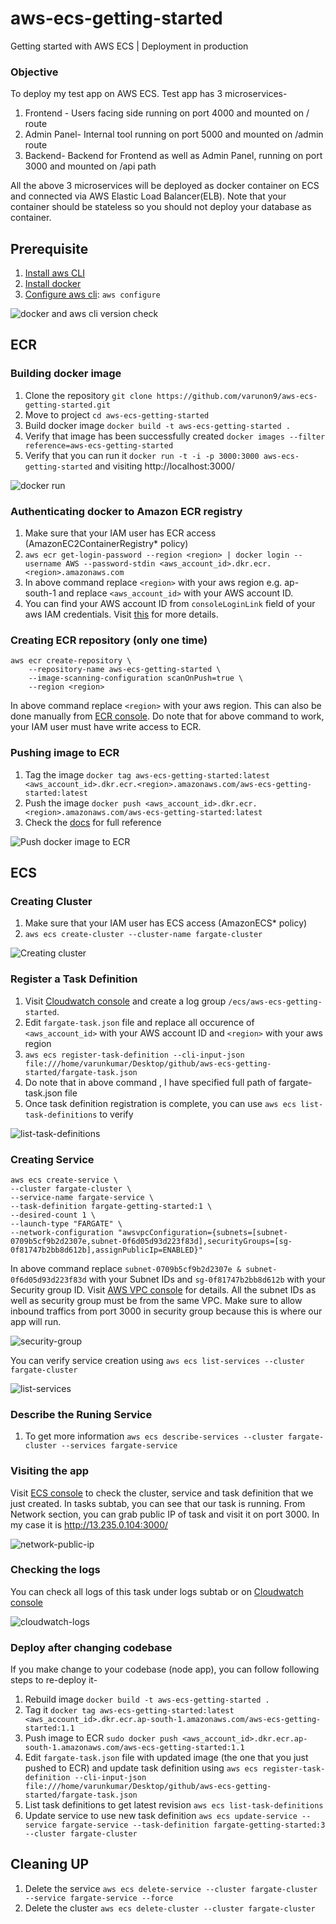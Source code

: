 # aws-ecs-getting-started
Getting started with AWS ECS | Deployment in production

### Objective

To deploy my test app on AWS ECS. Test app has 3 microservices-

1. Frontend - Users facing side running on port 4000 and mounted on / route
2. Admin Panel- Internal tool running on port 5000 and mounted on /admin route
3. Backend- Backend for Frontend as well as Admin Panel, running on port 3000 and mounted on /api path

All the above 3 microservices will be deployed as docker container on ECS and connected via AWS Elastic Load Balancer(ELB).
Note that your container should be stateless so you should not deploy your database as container.  

## Prerequisite

1. [Install aws CLI](https://docs.aws.amazon.com/cli/latest/userguide/install-cliv2.html)
2. [Install docker](https://docs.docker.com/engine/install/)
3. [Configure aws cli](https://docs.aws.amazon.com/cli/latest/userguide/cli-configure-quickstart.html): `aws configure`

![docker and aws cli version check](./screenshots/aws-docker-cli-version.png)

## ECR

### Building docker image

1. Clone the repository `git clone https://github.com/varunon9/aws-ecs-getting-started.git`
2. Move to project `cd aws-ecs-getting-started`
3. Build docker image `docker build -t aws-ecs-getting-started .`
4. Verify that image has been successfully created `docker images --filter reference=aws-ecs-getting-started`
5. Verify that you can run it `docker run -t -i -p 3000:3000 aws-ecs-getting-started` and visiting http://localhost:3000/

![docker run](./screenshots/docker-images-run.png)

### Authenticating docker to Amazon ECR registry

1. Make sure that your IAM user has ECR access (AmazonEC2ContainerRegistry* policy)
2. `aws ecr get-login-password --region <region> | docker login --username AWS --password-stdin <aws_account_id>.dkr.ecr.<region>.amazonaws.com`
3. In above command replace `<region>` with your aws region e.g. ap-south-1 and replace `<aws_account_id>` with your AWS account ID.
4. You can find your AWS account ID from `consoleLoginLink` field of your aws IAM credentials. Visit [this](https://docs.aws.amazon.com/AmazonECR/latest/userguide/get-set-up-for-amazon-ecr.html) for more details.  

### Creating ECR repository (only one time)

```
aws ecr create-repository \
    --repository-name aws-ecs-getting-started \
    --image-scanning-configuration scanOnPush=true \
    --region <region>
```

In above command replace `<region>` with your aws region. This can also be done manually from [ECR console](https://ap-south-1.console.aws.amazon.com/ecr/home).
Do note that for above command to work, your IAM user must have write access to ECR. 

### Pushing image to ECR

1. Tag the image `docker tag aws-ecs-getting-started:latest <aws_account_id>.dkr.ecr.<region>.amazonaws.com/aws-ecs-getting-started:latest`
2. Push the image `docker push <aws_account_id>.dkr.ecr.<region>.amazonaws.com/aws-ecs-getting-started:latest`
3. Check the [docs](https://docs.aws.amazon.com/AmazonECR/latest/userguide/getting-started-cli.html) for full reference

![Push docker image to ECR](./screenshots/docker-push-image.png)

## ECS

### Creating Cluster

1. Make sure that your IAM user has ECS access (AmazonECS* policy)
2. `aws ecs create-cluster --cluster-name fargate-cluster`

![Creating cluster](./screenshots/create-cluster.png)

### Register a Task Definition

1. Visit [Cloudwatch console](https://ap-south-1.console.aws.amazon.com/cloudwatch/home) and create a log group `/ecs/aws-ecs-getting-started`.
2. Edit `fargate-task.json` file and replace all occurence of `<aws_account_id>` with your AWS account ID and `<region>` with your aws region
3. `aws ecs register-task-definition --cli-input-json file:///home/varunkumar/Desktop/github/aws-ecs-getting-started/fargate-task.json`
4. Do note that in above command , I have specified full path of fargate-task.json file
5. Once task definition registration is complete, you can use `aws ecs list-task-definitions` to verify

![list-task-definitions](./screenshots/list-task-definitions.png)

### Creating Service

```
aws ecs create-service \
--cluster fargate-cluster \
--service-name fargate-service \
--task-definition fargate-getting-started:1 \
--desired-count 1 \
--launch-type "FARGATE" \
--network-configuration "awsvpcConfiguration={subnets=[subnet-0709b5cf9b2d2307e,subnet-0f6d05d93d223f83d],securityGroups=[sg-0f81747b2bb8d612b],assignPublicIp=ENABLED}"
```

In above command replace `subnet-0709b5cf9b2d2307e & subnet-0f6d05d93d223f83d` with your Subnet IDs and `sg-0f81747b2bb8d612b` with your Security group ID. Visit [AWS VPC console](https://ap-south-1.console.aws.amazon.com/vpc/home) for details.
All the subnet IDs as well as security group must be from the same VPC. Make sure to allow inbound traffics from port 3000 in security group because this is where our app will run.

![security-group](./screenshots/security-group.png)

You can verify service creation using `aws ecs list-services --cluster fargate-cluster`

![list-services](./screenshots/list-services.png)

### Describe the Runing Service

1. To get more information `aws ecs describe-services --cluster fargate-cluster --services fargate-service`

### Visiting the app

Visit [ECS console](https://ap-south-1.console.aws.amazon.com/ecs/home) to check the cluster, service and task definition that we just created. In tasks subtab, you can see that our task is running. From Network section, you can grab public IP of task and visit it on port 3000.
In my case it is http://13.235.0.104:3000/

![network-public-ip](./screenshots/network-public-ip.png)

### Checking the logs

You can check all logs of this task under logs subtab or on [Cloudwatch console](https://ap-south-1.console.aws.amazon.com/cloudwatch/home)

![cloudwatch-logs](./screenshots/cloudwatch-log.png)

### Deploy after changing codebase

If you make change to your codebase (node app), you can follow following steps to re-deploy it-

1. Rebuild image `docker build -t aws-ecs-getting-started .`
2. Tag it `docker tag aws-ecs-getting-started:latest <aws_account_id>.dkr.ecr.ap-south-1.amazonaws.com/aws-ecs-getting-started:1.1`
3. Push image to ECR `sudo docker push <aws_account_id>.dkr.ecr.ap-south-1.amazonaws.com/aws-ecs-getting-started:1.1`
4. Edit `fargate-task.json` file with updated image (the one that you just pushed to ECR) and update task definition using `aws ecs register-task-definition --cli-input-json file:///home/varunkumar/Desktop/github/aws-ecs-getting-started/fargate-task.json`
5. List task definitions to get latest revision `aws ecs list-task-definitions`
6. Update service to use new task definition `aws ecs update-service --service fargate-service --task-definition fargate-getting-started:3 --cluster fargate-cluster`

## Cleaning UP

1. Delete the service `aws ecs delete-service --cluster fargate-cluster --service fargate-service --force`
2. Delete the cluster `aws ecs delete-cluster --cluster fargate-cluster`